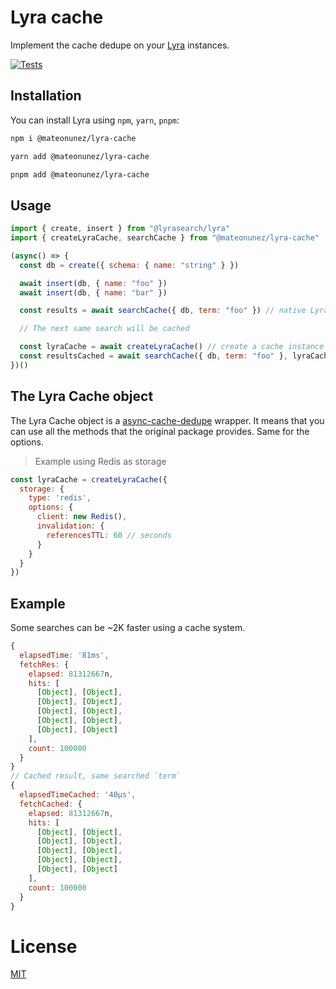 # Lyra cache

Implement the cache dedupe on your [Lyra](https://github.com/lyrasearch/lyra) instances.

[![Tests](https://github.com/mateonunez/lyra-cache/actions/workflows/ci.yml/badge.svg?branch=main)](https://github.com/mateonunez/lyra-cache/actions/workflows/ci.yml)


## Installation

You can install Lyra using `npm`, `yarn`, `pnpm`:

```sh
npm i @mateonunez/lyra-cache
```
```sh
yarn add @mateonunez/lyra-cache
```
```sh
pnpm add @mateonunez/lyra-cache
```

## Usage

```js
import { create, insert } from "@lyrasearch/lyra"
import { createLyraCache, searchCache } from "@mateonunez/lyra-cache"

(async() => {
  const db = create({ schema: { name: "string" } })

  await insert(db, { name: "foo" })
  await insert(db, { name: "bar" })

  const results = await searchCache({ db, term: "foo" }) // native Lyra search

  // The next same search will be cached

  const lyraCache = await createLyraCache() // create a cache instance
  const resultsCached = await searchCache({ db, term: "foo" }, lyraCache) // performed x2000 times faster via cache
})()
```

## The Lyra Cache object

The Lyra Cache object is a [async-cache-dedupe](https://github.com/mcollina/async-cache-dedupe) wrapper. It means that you can use all the methods that the original package provides. Same for the options.

> Example using Redis as storage
```js
const lyraCache = createLyraCache({
  storage: {
    type: 'redis',
    options: {
      client: new Redis(),
      invalidation: {
        referencesTTL: 60 // seconds
      }
    }
  }
})
```

## Example

Some searches can be ~2K faster using a cache system.

```js
{
  elapsedTime: '81ms',
  fetchRes: {
    elapsed: 81312667n,
    hits: [
      [Object], [Object],
      [Object], [Object],
      [Object], [Object],
      [Object], [Object],
      [Object], [Object]
    ],
    count: 100000
  }
}
// Cached result, same searched `term`
{
  elapsedTimeCached: '40μs',
  fetchCached: {
    elapsed: 81312667n,
    hits: [
      [Object], [Object],
      [Object], [Object],
      [Object], [Object],
      [Object], [Object],
      [Object], [Object]
    ],
    count: 100000
  }
}
```

# License

[MIT](/LICENSE)
